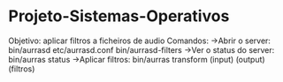 # Projeto-Sistemas-Operativos
Objetivo: aplicar filtros a ficheiros de audio
Comandos: 
->Abrir o server: bin/aurrasd etc/aurrasd.conf bin/aurrasd-filters
->Ver o status do server: bin/aurras status
->Aplicar filtros: bin/aurras transform (input) (output) (filtros) 
